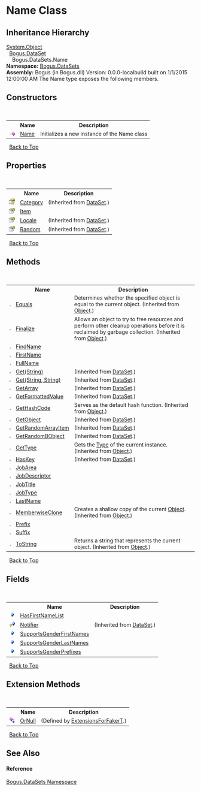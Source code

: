 # Name Class
 


## Inheritance Hierarchy
<a href="http://msdn2.microsoft.com/en-us/library/e5kfa45b" target="_blank">System.Object</a><br />&nbsp;&nbsp;<a href="T_Bogus_DataSet">Bogus.DataSet</a><br />&nbsp;&nbsp;&nbsp;&nbsp;Bogus.DataSets.Name<br />
**Namespace:**&nbsp;<a href="N_Bogus_DataSets">Bogus.DataSets</a><br />**Assembly:**&nbsp;Bogus (in Bogus.dll) Version: 0.0.0-localbuild built on 1/1/2015 12:00:00 AM
The Name type exposes the following members.


## Constructors
&nbsp;<table><tr><th></th><th>Name</th><th>Description</th></tr><tr><td>![Public method](media/pubmethod.gif "Public method")</td><td><a href="M_Bogus_DataSets_Name__ctor">Name</a></td><td>
Initializes a new instance of the Name class</td></tr></table>&nbsp;
<a href="#name-class">Back to Top</a>

## Properties
&nbsp;<table><tr><th></th><th>Name</th><th>Description</th></tr><tr><td>![Protected property](media/protproperty.gif "Protected property")</td><td><a href="P_Bogus_DataSet_Category">Category</a></td><td> (Inherited from <a href="T_Bogus_DataSet">DataSet</a>.)</td></tr><tr><td>![Public property](media/pubproperty.gif "Public property")</td><td><a href="P_Bogus_DataSets_Name_Item">Item</a></td><td /></tr><tr><td>![Public property](media/pubproperty.gif "Public property")</td><td><a href="P_Bogus_DataSet_Locale">Locale</a></td><td> (Inherited from <a href="T_Bogus_DataSet">DataSet</a>.)</td></tr><tr><td>![Public property](media/pubproperty.gif "Public property")</td><td><a href="P_Bogus_DataSet_Random">Random</a></td><td> (Inherited from <a href="T_Bogus_DataSet">DataSet</a>.)</td></tr></table>&nbsp;
<a href="#name-class">Back to Top</a>

## Methods
&nbsp;<table><tr><th></th><th>Name</th><th>Description</th></tr><tr><td>![Public method](media/pubmethod.gif "Public method")</td><td><a href="http://msdn2.microsoft.com/en-us/library/bsc2ak47" target="_blank">Equals</a></td><td>
Determines whether the specified object is equal to the current object.
 (Inherited from <a href="http://msdn2.microsoft.com/en-us/library/e5kfa45b" target="_blank">Object</a>.)</td></tr><tr><td>![Protected method](media/protmethod.gif "Protected method")</td><td><a href="http://msdn2.microsoft.com/en-us/library/4k87zsw7" target="_blank">Finalize</a></td><td>
Allows an object to try to free resources and perform other cleanup operations before it is reclaimed by garbage collection.
 (Inherited from <a href="http://msdn2.microsoft.com/en-us/library/e5kfa45b" target="_blank">Object</a>.)</td></tr><tr><td>![Public method](media/pubmethod.gif "Public method")</td><td><a href="M_Bogus_DataSets_Name_FindName">FindName</a></td><td /></tr><tr><td>![Public method](media/pubmethod.gif "Public method")</td><td><a href="M_Bogus_DataSets_Name_FirstName">FirstName</a></td><td /></tr><tr><td>![Public method](media/pubmethod.gif "Public method")</td><td><a href="M_Bogus_DataSets_Name_FullName">FullName</a></td><td /></tr><tr><td>![Protected method](media/protmethod.gif "Protected method")</td><td><a href="M_Bogus_DataSet_Get">Get(String)</a></td><td> (Inherited from <a href="T_Bogus_DataSet">DataSet</a>.)</td></tr><tr><td>![Protected method](media/protmethod.gif "Protected method")</td><td><a href="M_Bogus_DataSet_Get_1">Get(String, String)</a></td><td> (Inherited from <a href="T_Bogus_DataSet">DataSet</a>.)</td></tr><tr><td>![Protected method](media/protmethod.gif "Protected method")</td><td><a href="M_Bogus_DataSet_GetArray">GetArray</a></td><td> (Inherited from <a href="T_Bogus_DataSet">DataSet</a>.)</td></tr><tr><td>![Protected method](media/protmethod.gif "Protected method")</td><td><a href="M_Bogus_DataSet_GetFormattedValue">GetFormattedValue</a></td><td> (Inherited from <a href="T_Bogus_DataSet">DataSet</a>.)</td></tr><tr><td>![Public method](media/pubmethod.gif "Public method")</td><td><a href="http://msdn2.microsoft.com/en-us/library/zdee4b3y" target="_blank">GetHashCode</a></td><td>
Serves as the default hash function.
 (Inherited from <a href="http://msdn2.microsoft.com/en-us/library/e5kfa45b" target="_blank">Object</a>.)</td></tr><tr><td>![Protected method](media/protmethod.gif "Protected method")</td><td><a href="M_Bogus_DataSet_GetObject">GetObject</a></td><td> (Inherited from <a href="T_Bogus_DataSet">DataSet</a>.)</td></tr><tr><td>![Protected method](media/protmethod.gif "Protected method")</td><td><a href="M_Bogus_DataSet_GetRandomArrayItem">GetRandomArrayItem</a></td><td> (Inherited from <a href="T_Bogus_DataSet">DataSet</a>.)</td></tr><tr><td>![Protected method](media/protmethod.gif "Protected method")</td><td><a href="M_Bogus_DataSet_GetRandomBObject">GetRandomBObject</a></td><td> (Inherited from <a href="T_Bogus_DataSet">DataSet</a>.)</td></tr><tr><td>![Public method](media/pubmethod.gif "Public method")</td><td><a href="http://msdn2.microsoft.com/en-us/library/dfwy45w9" target="_blank">GetType</a></td><td>
Gets the <a href="http://msdn2.microsoft.com/en-us/library/42892f65" target="_blank">Type</a> of the current instance.
 (Inherited from <a href="http://msdn2.microsoft.com/en-us/library/e5kfa45b" target="_blank">Object</a>.)</td></tr><tr><td>![Protected method](media/protmethod.gif "Protected method")</td><td><a href="M_Bogus_DataSet_HasKey">HasKey</a></td><td> (Inherited from <a href="T_Bogus_DataSet">DataSet</a>.)</td></tr><tr><td>![Public method](media/pubmethod.gif "Public method")</td><td><a href="M_Bogus_DataSets_Name_JobArea">JobArea</a></td><td /></tr><tr><td>![Public method](media/pubmethod.gif "Public method")</td><td><a href="M_Bogus_DataSets_Name_JobDescriptor">JobDescriptor</a></td><td /></tr><tr><td>![Public method](media/pubmethod.gif "Public method")</td><td><a href="M_Bogus_DataSets_Name_JobTitle">JobTitle</a></td><td /></tr><tr><td>![Public method](media/pubmethod.gif "Public method")</td><td><a href="M_Bogus_DataSets_Name_JobType">JobType</a></td><td /></tr><tr><td>![Public method](media/pubmethod.gif "Public method")</td><td><a href="M_Bogus_DataSets_Name_LastName">LastName</a></td><td /></tr><tr><td>![Protected method](media/protmethod.gif "Protected method")</td><td><a href="http://msdn2.microsoft.com/en-us/library/57ctke0a" target="_blank">MemberwiseClone</a></td><td>
Creates a shallow copy of the current <a href="http://msdn2.microsoft.com/en-us/library/e5kfa45b" target="_blank">Object</a>.
 (Inherited from <a href="http://msdn2.microsoft.com/en-us/library/e5kfa45b" target="_blank">Object</a>.)</td></tr><tr><td>![Public method](media/pubmethod.gif "Public method")</td><td><a href="M_Bogus_DataSets_Name_Prefix">Prefix</a></td><td /></tr><tr><td>![Public method](media/pubmethod.gif "Public method")</td><td><a href="M_Bogus_DataSets_Name_Suffix">Suffix</a></td><td /></tr><tr><td>![Public method](media/pubmethod.gif "Public method")</td><td><a href="http://msdn2.microsoft.com/en-us/library/7bxwbwt2" target="_blank">ToString</a></td><td>
Returns a string that represents the current object.
 (Inherited from <a href="http://msdn2.microsoft.com/en-us/library/e5kfa45b" target="_blank">Object</a>.)</td></tr></table>&nbsp;
<a href="#name-class">Back to Top</a>

## Fields
&nbsp;<table><tr><th></th><th>Name</th><th>Description</th></tr><tr><td>![Public field](media/pubfield.gif "Public field")</td><td><a href="F_Bogus_DataSets_Name_HasFirstNameList">HasFirstNameList</a></td><td /></tr><tr><td>![Protected field](media/protfield.gif "Protected field")</td><td><a href="F_Bogus_DataSet_Notifier">Notifier</a></td><td> (Inherited from <a href="T_Bogus_DataSet">DataSet</a>.)</td></tr><tr><td>![Public field](media/pubfield.gif "Public field")</td><td><a href="F_Bogus_DataSets_Name_SupportsGenderFirstNames">SupportsGenderFirstNames</a></td><td /></tr><tr><td>![Public field](media/pubfield.gif "Public field")</td><td><a href="F_Bogus_DataSets_Name_SupportsGenderLastNames">SupportsGenderLastNames</a></td><td /></tr><tr><td>![Public field](media/pubfield.gif "Public field")</td><td><a href="F_Bogus_DataSets_Name_SupportsGenderPrefixes">SupportsGenderPrefixes</a></td><td /></tr></table>&nbsp;
<a href="#name-class">Back to Top</a>

## Extension Methods
&nbsp;<table><tr><th></th><th>Name</th><th>Description</th></tr><tr><td>![Public Extension Method](media/pubextension.gif "Public Extension Method")</td><td><a href="M_Bogus_Extensions_ExtensionsForFakerT_OrNull">OrNull</a></td><td> (Defined by <a href="T_Bogus_Extensions_ExtensionsForFakerT">ExtensionsForFakerT</a>.)</td></tr></table>&nbsp;
<a href="#name-class">Back to Top</a>

## See Also


#### Reference
<a href="N_Bogus_DataSets">Bogus.DataSets Namespace</a><br />